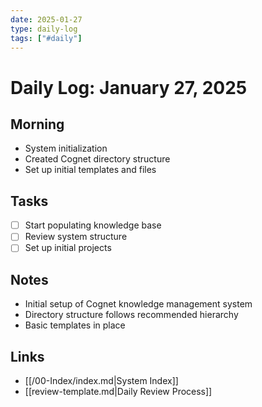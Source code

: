 ```yaml
---
date: 2025-01-27
type: daily-log
tags: ["#daily"]
---
```


# Daily Log: January 27, 2025

## Morning
- System initialization
- Created Cognet directory structure
- Set up initial templates and files

## Tasks
- [ ] Start populating knowledge base
- [ ] Review system structure
- [ ] Set up initial projects

## Notes
- Initial setup of Cognet knowledge management system
- Directory structure follows recommended hierarchy
- Basic templates in place

## Links
- [[/00-Index/index.md|System Index]]
- [[review-template.md|Daily Review Process]]
